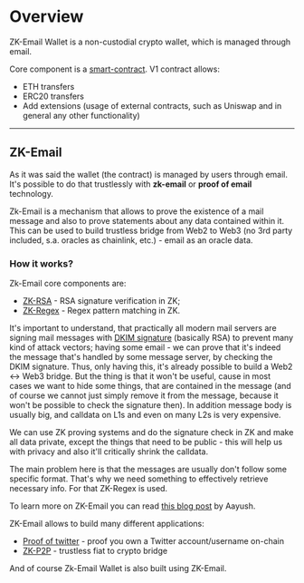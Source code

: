 # Overview

ZK-Email Wallet is a non-custodial crypto wallet, which is managed through email. 

Core component is a [smart-contract](https://github.com/zkemail/zk-email-wallet/tree/feat/v1/packages/contracts). 
V1 contract allows:
* ETH transfers
* ERC20 transfers
* Add extensions (usage of external contracts, such as Uniswap and in general any other functionality)

---

## ZK-Email

As it was said the wallet (the contract) is managed by users through email. It's possible to do that trustlessly with **zk-email** or **proof of email** technology. 

Zk-Email is a mechanism that allows to prove the existence of a mail message and also to prove statements about any data contained within it. This can be used to build trustless bridge from Web2 to Web3 (no 3rd party included, s.a. oracles as chainlink, etc.) - email as an oracle data.

### How it works? 

Zk-Email core components are:
* [ZK-RSA](https://mirror.xyz/privacy-scaling-explorations.eth/mmkG4uB2PR_peGucULAa7zHag-jz1Y5biZH8W6K2LYM) - RSA signature verification in ZK;
* [ZK-Regex](https://katat.me/blog/ZK+Regex) - Regex pattern matching in ZK.

It's important to understand, that practically all modern mail servers are signing mail messages with [DKIM signature](https://www.emailonacid.com/blog/article/email-deliverability/what_is_dkim_everything_you_need_to_know_about_digital_signatures/) (basically RSA) to prevent many kind of attack vectors; having some email - we can prove that it's indeed the message that's handled by some message server, by checking the DKIM signature.
Thus, only having this, it's already possible to build a Web2 <-> Web3 bridge. But the thing is that it won't be useful, cause in most cases we want to hide some things, that are contained in the message (and of course we cannot just simply remove it from the message, because it won't be possible to check the signature then). 
In addition message body is usually big, and calldata on L1s and even on many L2s is very expensive. 

We can use ZK proving systems and do the signature check in ZK and make all data private, except the things that need to be public - this will help us with privacy and also it'll critically shrink the calldata. 

The main problem here is that the messages are usually don't follow some specific format. That's why we need something to effectively retrieve necessary info. For that ZK-Regex is used.

To learn more on ZK-Email you can read [this blog post](https://blog.aayushg.com/posts/zkemail/) by Aayush.

ZK-Email allows to build many different applications:
* [Proof of twitter](https://zkemail.xyz/) - proof you own a Twitter account/username on-chain
* [ZK-P2P](https://github.com/zkp2p/zk-p2p-v1) - trustless fiat to crypto bridge

And of course Zk-Email Wallet is also built using ZK-Email.

